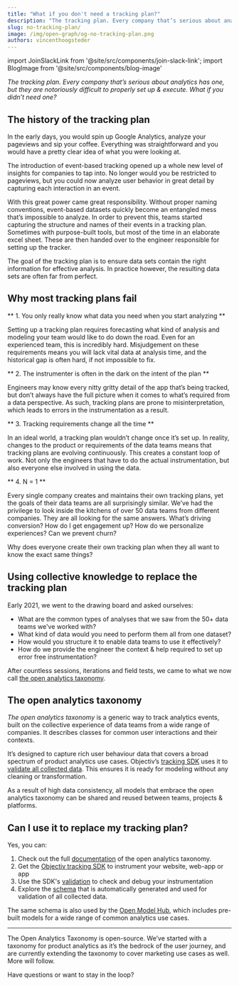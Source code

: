 ```yaml
---
title: "What if you don't need a tracking plan?"
description: "The tracking plan. Every company that’s serious about analytics has one, but because they’re notoriously difficult to properly set up & execute, you would be hard-pressed to find anyone who likes working with them. What if you didn’t need one?"
slug: no-tracking-plan/
image: /img/open-graph/og-no-tracking-plan.png
authors: vincenthoogsteder
---
```


<head>
  <meta property="og:title" content="What if you don't need a tracking plan?" />
</head>


import JoinSlackLink from '@site/src/components/join-slack-link';
import BlogImage from '@site/src/components/blog-image'


*The tracking plan. Every company that’s serious about analytics has one, but they are notoriously difficult to properly set up & execute. What if you didn’t need one?*

<!--truncate-->

## The history of the tracking plan

In the early days, you would spin up Google Analytics, analyze your pageviews and sip your coffee. Everything was straightforward and you would have a pretty clear idea of what you were looking at. 

The introduction of event-based tracking opened up a whole new level of insights for companies to tap into. No longer would you be restricted to pageviews, but you could now analyze user behavior in great detail by capturing each interaction in an event.

With this great power came great responsibility. Without proper naming conventions, event-based datasets quickly become an entangled mess that’s impossible to analyze. In order to prevent this, teams started capturing the structure and names of their events in a tracking plan. Sometimes with purpose-built tools, but most of the time in an elaborate excel sheet. These are then handed over to the engineer responsible for setting up the tracker.

<BlogImage url='img/blog/tracking_plan.png'
  caption="Mixpanel's tracking plan template" />

The goal of the tracking plan is to ensure data sets contain the right information for effective analysis. In practice however, the resulting data sets are often far from perfect.

## Why most tracking plans fail

** 1. You only really know what data you need when you start analyzing **

Setting up a tracking plan requires forecasting what kind of analysis and modeling your team would like to do down the road. Even for an experienced team, this is incredibly hard. Misjudgement on these requirements means you will lack vital data at analysis time, and the historical gap is often hard, if not impossible to fix.

** 2. The instrumenter is often in the dark on the intent of the plan **

Engineers may know every nitty gritty detail of the app that’s being tracked, but don’t always have the full picture when it comes to what’s required from a data perspective. As such, tracking plans are prone to misinterpretation, which leads to errors in the instrumentation as a result.

** 3. Tracking requirements change all the time **

In an ideal world, a tracking plan wouldn’t change once it’s set up. In reality, changes to the product or requirements of the data teams means that tracking plans are evolving continuously. This creates a constant loop of work. Not only the engineers that have to do the actual instrumentation, but also everyone else involved in using the data.

** 4. N = 1 **

Every single company creates and maintains their own tracking plans, yet the goals of their data teams are all surprisingly similar. We’ve had the privilege to look inside the kitchens of over 50 data teams from different companies. They are all looking for the same answers. What’s driving conversion? How do I get engagement up? How do we personalize experiences? Can we prevent churn?

Why does everyone create their own tracking plan when they all want to know the exact same things?

## Using collective knowledge to replace the tracking plan

Early 2021, we went to the drawing board and asked ourselves:

* What are the common types of analyses that we saw from the 50+ data teams we've worked with?
* What kind of data would you need to perform them all from one dataset?
* How would you structure it to enable data teams to use it effectively?
* How do we provide the engineer the context & help required to set up error free instrumentation? 

After countless sessions, iterations and field tests, we came to what we now call [the open analytics taxonomy](https://objectiv.io/docs/taxonomy/).

## The open analytics taxonomy

*The open analytics taxonomy* is a generic way to track analytics events, built on the collective experience of data teams from a wide range of companies. It describes classes for common user interactions and their contexts.

<BlogImage url='img/blog/open_taxonomy.png'
  caption="The open analytics taxonomy" />

It’s designed to capture rich user behaviour data that covers a broad spectrum of product analytics use cases. Objectiv’s [tracking SDK](https://objectiv.io/docs/tracking/) uses it to [validate all collected data](http://localhost:3000/blog/release-0.0.15-core-tracker-validation/). This ensures it is ready for modeling without any cleaning or transformation.

As a result of high data consistency, all models that embrace the open analytics taxonomy can be shared and reused between teams, projects & platforms.

## Can I use it to replace my tracking plan?

Yes, you can:
1. Check out the full [documentation](https://objectiv.io/docs/taxonomy/) of the open analytics taxonomy.
2. Get the [Objectiv tracking SDK](https://objectiv.io/docs/tracking/) to instrument your website, web-app or app
3. Use the SDK's [validation](https://objectiv.io/blog/release-0.0.15-core-tracker-validation/) to check and debug your instrumentation
4. Explore the [schema](https://github.com/objectiv/objectiv-analytics/tree/main/schema) that is automatically generated and used for validation of all collected data.

The same schema is also used by the [Open Model Hub](https://objectiv.io/docs/modeling/example_notebooks/#example-notebooks), which includes pre-built models for a wide range of common analytics use cases.

---

The Open Analytics Taxonomy is open-source. We’ve started with a taxonomy for product analytics as it’s the bedrock of the user journey, and are currently extending the taxonomy to cover marketing use cases as well. More will follow.

Have questions or want to stay in the loop?
<JoinSlackLink linkText='Join us on Slack' />

